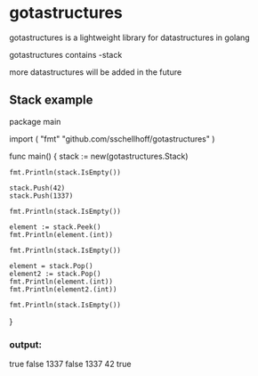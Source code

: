 # gotastructures

gotastructures is a lightweight library for datastructures in golang

gotastructures contains
-stack

more datastructures will be added in the future


## Stack example

package main

import (
	"fmt"
	"github.com/sschellhoff/gotastructures"
)

func main() {
	stack := new(gotastructures.Stack)

	fmt.Println(stack.IsEmpty())

	stack.Push(42)
	stack.Push(1337)

	fmt.Println(stack.IsEmpty())

	element := stack.Peek()
	fmt.Println(element.(int))

	fmt.Println(stack.IsEmpty())

	element = stack.Pop()
	element2 := stack.Pop()
	fmt.Println(element.(int))
	fmt.Println(element2.(int))

	fmt.Println(stack.IsEmpty())
}

### output:

true
false
1337
false
1337
42
true
